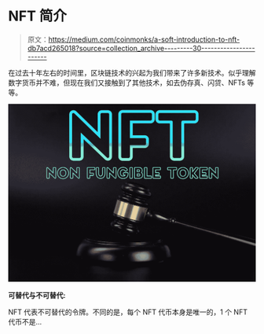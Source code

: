 # NFT 简介

> 原文：<https://medium.com/coinmonks/a-soft-introduction-to-nft-db7acd265018?source=collection_archive---------30----------------------->

在过去十年左右的时间里，区块链技术的兴起为我们带来了许多新技术。似乎理解数字货币并不难，但现在我们又接触到了其他技术，如去伪存真、闪贷、NFTs 等等。

![](img/5ddf88021608966d0392f7d7ff94e077.png)

**可替代与不可替代:**

NFT 代表不可替代的令牌。不同的是，每个 NFT 代币本身是唯一的，1 个 NFT 代币不是…